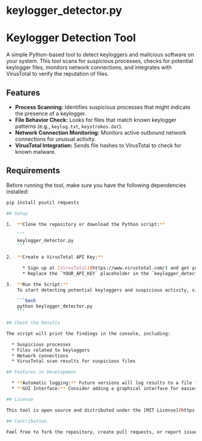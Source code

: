 # keylogger_detector.py
# Keylogger Detection Tool

A simple Python-based tool to detect keyloggers and malicious software on your system. This tool scans for suspicious processes, checks for potential keylogger files, monitors network connections, and integrates with VirusTotal to verify the reputation of files.

## Features

* **Process Scanning:** Identifies suspicious processes that might indicate the presence of a keylogger.
* **File Behavior Check:** Looks for files that match known keylogger patterns (e.g., `keylog.txt`, `keystrokes.dat`).
* **Network Connection Monitoring:** Monitors active outbound network connections for unusual activity.
* **VirusTotal Integration:** Sends file hashes to VirusTotal to check for known malware.

## Requirements

Before running the tool, make sure you have the following dependencies installed:

```bash
pip install psutil requests

## Setup

1.  **Clone the repository or download the Python script:**

    ```
    keylogger_detector.py
    ```

2.  **Create a VirusTotal API Key:**

      * Sign up at [VirusTotal](https://www.virustotal.com/) and get your free API key.
      * Replace the `YOUR_API_KEY` placeholder in the `keylogger_detector.py` script with your own VirusTotal API key.

3.  **Run the Script:**
    To start detecting potential keyloggers and suspicious activity, simply run:

    ```bash
    python keylogger_detector.py
    ```

## Check the Results

The script will print the findings in the console, including:

  * Suspicious processes
  * Files related to keyloggers
  * Network connections
  * VirusTotal scan results for suspicious files

## Features in Development

  * **Automatic logging:** Future versions will log results to a file for auditing.
  * **GUI Interface:** Consider adding a graphical interface for easier use by non-technical users.

## License

This tool is open source and distributed under the [MIT License](https://www.google.com/search?q=LICENSE).

## Contribution

Feel free to fork the repository, create pull requests, or report issues if you find bugs or have ideas for improvements!
